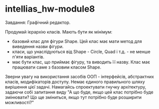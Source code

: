 # intellias_hw-module8

Завдання:
Графічний редактор.

Продумай ієрархію класів. Мають бути як мінімум:

- базовий клас для фігури Shape. Цей клас має мати метод для виведення назви фігури.
- класи, що унаслідуються від Shape - Circle, Quad і т.д. - не менше п'яти варіантів.
- має бути клас, що приймає фігуру, та виводить її назву. Клас має працювати саме з базовим класом Shape.

Зверни увагу на використання засобів ООП - інтерфейсів, абстрактних класів, модифікаторів доступу.
Немає єдиного правильного шляху вирішення цієї задачі. Намагайсь спроектувати гнучку архітектуру, задаючи собі запитання виду "А що буде, якщо цей клас потрібно буде змінювати? Що ще зміниться, якщо тут потрібно буде розширити можливості?"
